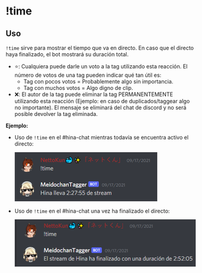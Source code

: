 # !time

## Uso

`!time` sirve para mostrar el tiempo que va en directo. En caso que el directo haya finalizado, el bot mostrará su duración total.

- ⭐: Cualquiera puede darle un voto a la tag utilizando esta reacción. El número de votos de una tag pueden indicar qué tan útil es: 
  - Tag con pocos votos = Probablemente algo sin importancia.
  - Tag con muchos votos = Algo digno de clip.
- ❌: El autor de la tag puede eliminar la tag PERMANENTEMENTE utilizando esta reacción (Ejemplo: en caso de duplicados/taggear algo no importante). El mensaje se eliminará del chat de discord y no será posible devolver la tag eliminada.

**Ejemplo:**

- Uso de `!time` en el #hina-chat mientras todavía se encuentra activo el directo:

  ![](/images/time.png)

- Uso de `!time` en el #hina-chat una vez ha finalizado el directo:

  ![](/images/time2.png)
